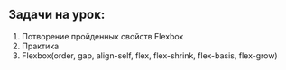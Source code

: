 ## Задачи на урок:

1. Потворение пройденных свойств Flexbox
2. Практика
3. Flexbox(order, gap, align-self, flex, flex-shrink, flex-basis, flex-grow)







